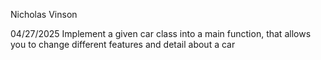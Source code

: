 Nicholas Vinson

04/27/2025
Implement a given car class into a main function, that allows you to change different features and detail about a car